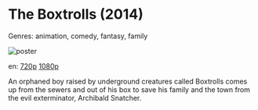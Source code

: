 # The Boxtrolls (2014)

Genres: animation, comedy, fantasy, family

![poster](http://image.tmdb.org/t/p/w500/82BWSf1NfCm18ZJtAOIym1QRd24.jpg)

en:
  [720p](magnet:?xt=urn:btih:064F18673E7A6ACBA8745CA4A71413509521D182&tr=udp://glotorrents.pw:6969/announce&tr=udp://tracker.opentrackr.org:1337/announce&tr=udp://torrent.gresille.org:80/announce&tr=udp://tracker.openbittorrent.com:80&tr=udp://tracker.coppersurfer.tk:6969&tr=udp://tracker.leechers-paradise.org:6969&tr=udp://p4p.arenabg.ch:1337&tr=udp://tracker.internetwarriors.net:1337)
  [1080p](magnet:?xt=urn:btih:205F03DB95617F7EAC3E9ED4415BB89FC6E362A8&tr=udp://glotorrents.pw:6969/announce&tr=udp://tracker.opentrackr.org:1337/announce&tr=udp://torrent.gresille.org:80/announce&tr=udp://tracker.openbittorrent.com:80&tr=udp://tracker.coppersurfer.tk:6969&tr=udp://tracker.leechers-paradise.org:6969&tr=udp://p4p.arenabg.ch:1337&tr=udp://tracker.internetwarriors.net:1337)
  


An orphaned boy raised by underground creatures called Boxtrolls comes up from the sewers and out of his box to save his family and the town from the evil exterminator, Archibald Snatcher.